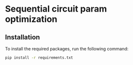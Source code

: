 # Sequential circuit param optimization

## Installation

To install the required packages, run the following command:

```bash
pip install -r requirements.txt
```